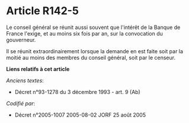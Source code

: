 # Article R142-5

Le conseil général se réunit aussi souvent que l'intérêt de la Banque de France l'exige, et au moins six fois par an, sur la
convocation du gouverneur.

Il se réunit extraordinairement lorsque la demande en est faite soit par la moitié au moins des membres du conseil général,
soit par le censeur.

**Liens relatifs à cet article**

_Anciens textes_:

  - Décret n°93-1278 du 3 décembre 1993 - art. 9 (Ab)

_Codifié par_:

  - Décret n°2005-1007 2005-08-02 JORF 25 août 2005
